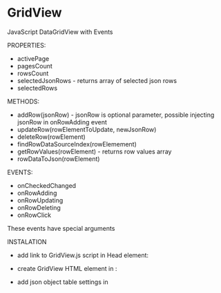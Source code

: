 # GridView

JavaScript DataGridView with Events

PROPERTIES:

- activePage
- pagesCount
- rowsCount
- selectedJsonRows - returns array of selected json rows
- selectedRows

METHODS:

- addRow(jsonRow) - jsonRow is optional parameter, possible injecting jsonRow in onRowAdding event
- updateRow(rowElementToUpdate, newJsonRow)
- deleteRow(rowElement)
- findRowDataSourceIndex(rowElemement)
- getRowValues(rowElement) - returns row values array
- rowDataToJson(rowElement)

EVENTS:

- onCheckedChanged
- onRowAdding
- onRowUpdating
- onRowDeleting
- onRowClick

These events have special arguments


INSTALATION

- add link to GridView.js script in Head element:

<script type="text/javascript" src="GridView.js"></script>

- create GridView HTML element in <body>:
  
  <div id="myDataGridView"></div>

- add json object table settings in <script> element:

  var tableSettings = {
            tableID: "myDataGridView",
            showCheckBox: true,
            rowsPerPage: 5,
            lastRowOnTop: true,
            columns: [
                { name: "ID", visible: false, dataType: "bool", readOnly: true, width: 100 },
                { name: "Date", visible: true, dataType: "date", readOnly: false, width: 100 },
                { name: "NO3", visible: true, dataType: "numeric", readOnly: false, width: 100 }
            ]
        }; 

- next add dataSource, json objects array in <script> element:
  
  var dataSource = [{ ID: 0, data: "03.01.2017", no3: 20 },
            { ID: 1, data: "02.02.2017", no3: 10 },
            { ID: 2, data: "02.03.2017", no3: 12 },
            { ID: 3, data: "01.04.2017", no3: 23 },
            { ID: 4, data: "01.05.2017", no3: 13 },
            { ID: 5, data: "05.07.2017", no3: 23 },
            { ID: 6, data: "02.09.2017", no3: 13 }];
            
- create GridView object in <script> element:
  
  var myGrid = new GridView(dataSource, tableSettings);
  
 - add <style> typical CSS <table> styling:
  
  <style>
        #myDataGridView table {
            border-collapse: collapse;
            text-align: center;
        }
        #myDataGridView th {
            background: lightgray;
            line-height: 2em;
        }
        #myDataGridView tr:nth-child(even) {
            background-color: #f2f2f2;
        }
        #myDataGridView .gridViewFooter:last-child {
            background: lightgray;
        }
        #myDataGridView a {
            color: darkgray;
            cursor: pointer;
        }
        #myDataGridView tr:hover:not(:first-of-type) {
            background: #6f7072;
            border: black;
            color: white;
        }
    </style>
  
  
  
  EXAMPLE:
  
<!DOCTYPE html>
<html lang="pl" xmlns="http://www.w3.org/1999/xhtml">
<head>
    <meta charset="utf-8" />
    <title>Slide Show</title>
    <script type="text/javascript" src="GridView.js"></script>
    <style>
        #myDataGridView table {
            border-collapse: collapse;
            text-align: center;
        }
        #myDataGridView th {
            background: lightgray;
            line-height: 2em;
        }
        #myDataGridView tr:nth-child(even) {
            background-color: #f2f2f2;
        }
        #myDataGridView .gridViewFooter:last-child {
            background: lightgray;
        }
        #myDataGridView a {
            color: darkgray;
            cursor: pointer;
        }
        #myDataGridView tr:hover:not(:first-of-type) {
            background: #6f7072;
            border: black;
            color: white;
        }
    </style>
</head>
<body>
    <div id="myDataGridView"></div>
    <script>
        var tableSettings = {
            tableID: "myDataGridView",
            showCheckBox: true,
            rowsPerPage: 5,
            lastRowOnTop: true,
            columns: [
                { name: "ID", visible: false, dataType: "bool", readOnly: true, width: 100 },
                { name: "Date", visible: true, dataType: "date", readOnly: false, width: 100 },
                { name: "NO3", visible: true, dataType: "numeric", readOnly: false, width: 100 }
            ]
        };
        var dataSource = [{ ID: 0, data: "03.01.2017", no3: 20 },
            { ID: 1, data: "02.02.2017", no3: 10 },
            { ID: 2, data: "02.03.2017", no3: 12 },
            { ID: 3, data: "01.04.2017", no3: 23 },
            { ID: 4, data: "01.05.2017", no3: 13 },
            { ID: 5, data: "05.07.2017", no3: 23 },
            { ID: 6, data: "02.09.2017", no3: 13 }];
        var myGrid = new GridView(dataSource, tableSettings);
    </script>
</body>
</html>
  
  
  
            
 
 
  





